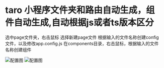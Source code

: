 
# taro 小程序文件夹和路由自动生成，组件自动生成,自动根据js或者ts版本区分
选中page文件夹，右击鼠标 选择新建page文件 根据输入的文件名称创建config文件，以及修改app.config.js
在components目录，右击鼠标，根据输入的文件名称创建组件

![配置图](https://fr-static.jiazhengye.cn/1.53480df97964b0ee.png)
![配置图](https://fr-static.jiazhengye.cn/2.840d99a83e077b69.png)
